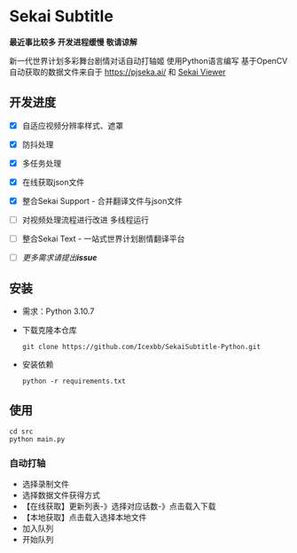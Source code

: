 # Sekai Subtitle

**最近事比较多 开发进程缓慢 敬请谅解**

新一代世界计划多彩舞台剧情对话自动打轴姬 使用Python语言编写 基于OpenCV
自动获取的数据文件来自于 https://pjseka.ai/ 和 [Sekai Viewer](https://github.com/Sekai-World/sekai-master-db-diff)

## 开发进度
- [x] 自适应视频分辨率样式、遮罩

- [x] 防抖处理

- [x] 多任务处理

- [x] 在线获取json文件

- [x] 整合Sekai Support - 合并翻译文件与json文件

- [ ] 对视频处理流程进行改进 多线程运行

- [ ] 整合Sekai Text - 一站式世界计划剧情翻译平台

- [ ] *更多需求请提出**issue***

## 安装

- 需求：Python 3.10.7

- 下载克隆本仓库

  ```shell
  git clone https://github.com/Icexbb/SekaiSubtitle-Python.git
  ```

- 安装依赖

  ```shell
  python -r requirements.txt
  ```

## 使用

```shell
cd src
python main.py
```

### 自动打轴

- 选择录制文件
- 选择数据文件获得方式
- 【在线获取】更新列表-》选择对应话数-》点击载入下载
- 【本地获取】点击载入选择本地文件
- 加入队列
- 开始队列
